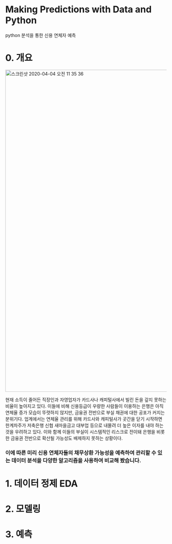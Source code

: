 # Making Predictions with Data and Python
python 분석을 통한 신용 연체자 예측

# 0. 개요

<img width="1003" alt="스크린샷 2020-04-04 오전 11 35 36" src="https://user-images.githubusercontent.com/62536330/78417039-15f14b00-7669-11ea-95b3-e6dc0cd41939.png">

 현재 소득이 줄어든 직장인과 자영업자가 카드사나 캐피털사에서 빌린 돈을 갚지 못하는 비율이 높아지고 있다. 이들에 비해 신용등급이 우량한 사람들이 이용하는 은행은 아직 연체율 증가 모습이 뚜렷하지 않지만, 금융권 전반으로 부실 채권에 대한 공포가 커지는 분위기다. 업계에서는 연체율 관리를 위해 카드사와 캐피털사가 곳간을 닫기 시작하면 한계차주가 저축은행 신협 새마을금고 대부업 등으로 내몰려 더 높은 이자를 내야 하는 것을 우려하고 있다. 이와 함께 이들의 부실이 시스템적인 리스크로 전이돼 은행을 비롯한 금융권 전반으로 확산될 가능성도 배제하지 못하는 상황이다.

<h3>이에 따른 미리 신용 연체자들의 채무상환 가능성을 예측하여 관리할 수 있는 데이터 분석을 다양한 알고리즘을 사용하여 비교해 봤습니다. </h3>

# 1. 데이터 정제  EDA


# 2. 모델링


# 3. 예측

